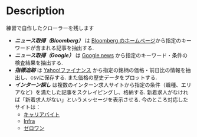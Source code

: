 # Description
練習で自作したクローラーを残します
* ***ニュース取得（Bloomberg）*** は [Bloomberg のホームページ](https://www.bloomberg.co.jp/)から指定のキーワードが含まれる記事を抽出する.
* ***ニュース取得（Google）*** は [Google news](https://news.google.com/) から指定のキーワード・条件の検査結果を抽出する.
* ***指標追跡*** は [Yahoo!ファイナンス](https://stocks.finance.yahoo.co.jp/) から指定の銘柄の価格・前日比の情報を抽出し、csvに保存する. また価格の歴史データをプロットする.
* ***インターン探し*** は複数のインターン求人サイトから指定の条件（職種、エリアなど）を満たした記事をスクレイピングし、格納する. 新着求人がなければ「新着求人がない」というメッセージを表示させる. 今のところ対応したサイトは：
  - [キャリアバイト](https://careerbaito.com/)
  - [Infra](https://www.in-fra.jp/long-internship)
  - [ゼロワン](https://01intern.com)

